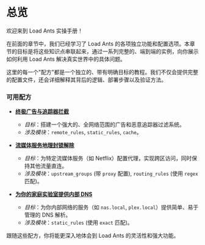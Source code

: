 # 总览

欢迎来到 Load Ants 实操手册！

在前面的章节中，我们已经学习了 Load Ants 的各项独立功能和配置选项。本章节的目标是将这些知识点串联起来，通过一系列完整的、端到端的实例，向你展示如何利用 Load Ants 解决真实世界中的具体问题。

这里的每一个"配方"都是一个独立的、带有明确目标的教程。我们不仅会提供完整的配置文件，还会详细解释其背后的逻辑、部署步骤以及验证方法。

### 可用配方

-   **[终极广告与追踪器拦截](./ad-blocking.md)**

    -   _目标_：搭建一个强大的、全网络范围的广告和恶意追踪器过滤系统。
    -   _涉及模块_：`remote_rules`, `static_rules`, `cache`。

-   **[流媒体服务地理封锁解除](./geo-unblocking.md)**

    -   _目标_：为特定流媒体服务（如 Netflix）配置代理，实现跨区访问，同时保持其他流量直连。
    -   _涉及模块_：`upstream_groups` (带 `proxy` 配置), `routing_rules` (使用 `regex` 匹配)。

-   **[为你的家庭实验室提供内部 DNS](./homelab-dns.md)**
    -   _目标_：为你内部网络的服务（如 `nas.local`, `plex.local`）提供简单、易于管理的 DNS 解析。
    -   _涉及模块_：`static_rules` (使用 `exact` 匹配)。

跟随这些配方，你将能更深入地体会到 Load Ants 的灵活性和强大功能。
